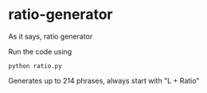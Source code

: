 # ratio-generator
As it says, ratio generator

Run the code using
```
python ratio.py
```

Generates up to 214 phrases, always start with "L + Ratio"
